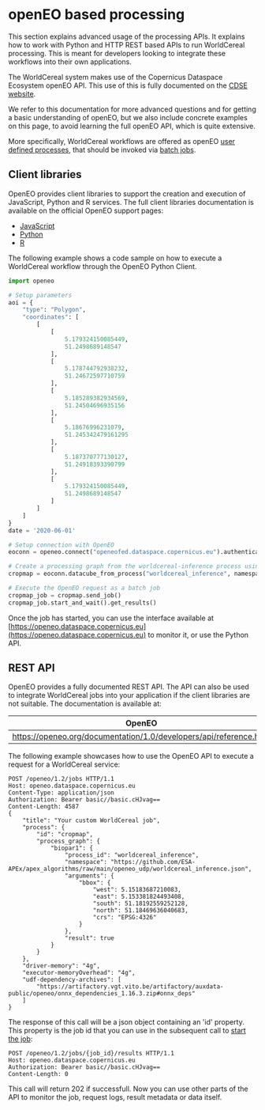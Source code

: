 
# openEO based processing

This section explains advanced usage of the processing APIs. It explains how to work with Python and HTTP REST based APIs 
to run WorldCereal processing. This is meant for developers looking to integrate these workflows into their own applications.

The WorldCereal system makes use of the Copernicus Dataspace Ecosystem openEO API.
This use of this is fully documented on the [CDSE website](https://documentation.dataspace.copernicus.eu/APIs/openEO/openEO.html).

We refer to this documentation for more advanced questions and for getting a basic understanding of openEO, but we also 
include concrete examples on this page, to avoid learning the full openEO API, which is quite extensive.

More specifically, WorldCereal workflows are offered as openEO [user defined processes](https://openeo.org/documentation/1.0/developers/api/reference.html#tag/User-Defined-Processes), that should be invoked via
[batch jobs](https://openeo.org/documentation/1.0/developers/api/reference.html#tag/Batch-Jobs).

## Client libraries

OpenEO provides client libraries to support the creation and execution of JavaScript, Python and R services. The full client libraries documentation is available on the official OpenEO support pages:
* [JavaScript](https://openeo.org/documentation/1.0/javascript/)
* [Python](https://openeo.org/documentation/1.0/python/)
* [R](https://openeo.org/documentation/1.0/r/ )

The following example shows a code sample on how to execute a WorldCereal workflow through the OpenEO Python Client.

```python
import openeo

# Setup parameters
aoi = {
    "type": "Polygon",
    "coordinates": [
        [
            [
                5.179324150085449,
                51.2498689148547
            ],
            [
                5.178744792938232,
                51.24672597710759
            ],
            [
                5.185289382934569,
                51.24504696935156
            ],
            [
                5.18676996231079,
                51.245342479161295
            ],
            [
                5.187370777130127,
                51.24918393390799
            ],
            [
                5.179324150085449,
                51.2498689148547
            ]
        ]
    ]
}
date = '2020-06-01'

# Setup connection with OpenEO
eoconn = openeo.connect("openeofed.dataspace.copernicus.eu").authenticate_oidc()

# Create a processing graph from the worldcereal-inference process using an active openEO connection
cropmap = eoconn.datacube_from_process("worldcereal_inference", namespace="https://github.com/ESA-APEx/apex_algorithms/raw/main/openeo_udp/worldcereal_inference.json", bbox=aoi)

# Execute the OpenEO request as a batch job
cropmap_job = cropmap.send_job()
cropmap_job.start_and_wait().get_results()
```

Once the job has started, you can use the interface available at [https://openeo.dataspace.copernicus.eu](https://openeo.dataspace.copernicus.eu)
to monitor it, or use the Python API.

## REST API

OpenEO provides a fully documented REST API. The API can also be used to integrate WorldCereal jobs into your application
if the client libraries are not suitable. The documentation is available at:

| OpenEO |
|---|
| https://openeo.org/documentation/1.0/developers/api/reference.html |

The following example showcases how to use the OpenEO API to execute a request for a WorldCereal service:

```curl
POST /openeo/1.2/jobs HTTP/1.1
Host: openeo.dataspace.copernicus.eu
Content-Type: application/json
Authorization: Bearer basic//basic.cHJvag==
Content-Length: 4587
{
    "title": "Your custom WorldCereal job",
    "process": {
        "id": "cropmap",
        "process_graph": {
            "biopar1": {
                "process_id": "worldcereal_inference",
                "namespace": "https://github.com/ESA-APEx/apex_algorithms/raw/main/openeo_udp/worldcereal_inference.json",
                "arguments": {
                    "bbox": {
                        "west": 5.15183687210083,
                        "east": 5.153381824493408,
                        "south": 51.18192559252128,
                        "north": 51.18469636040683,
                        "crs": "EPSG:4326"
                    }
                },
                "result": true
            }
        }
    },
    "driver-memory": "4g",
    "executor-memoryOverhead": "4g",
    "udf-dependency-archives": [
        "https://artifactory.vgt.vito.be/artifactory/auxdata-public/openeo/onnx_dependencies_1.16.3.zip#onnx_deps"
    ]
}
```

The response of this call will be a json object containing an 'id' property.
This property is the job id that you can use in the subsequent call to [start the job](https://openeo.org/documentation/1.0/developers/api/reference.html#tag/Batch-Jobs/operation/start-job):

```curl
POST /openeo/1.2/jobs/{job_id}/results HTTP/1.1
Host: openeo.dataspace.copernicus.eu
Authorization: Bearer basic//basic.cHJvag==
Content-Length: 0

```

This call will return 202 if successfull. Now you can use other parts of the API to monitor the job,
request logs, result metadata or data itself.

